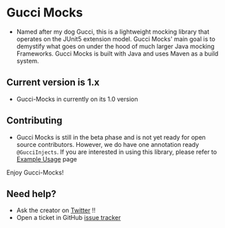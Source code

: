 # Gucci Mocks
- Named after my dog Gucci, this is a lightweight mocking library that operates on the JUnit5
extension model. Gucci Mocks' main goal is to demystify what goes on under the hood of much larger
Java mocking Frameworks. Gucci Mocks is built with Java and uses Maven as a build system.

## Current version is 1.x
- Gucci-Mocks in currently on its 1.0 version

## Contributing
- Gucci Mocks is still in the beta phase and is not yet ready for open source contributors. However, we
do have one annotation ready `@GucciInjects`. If you are interested in using this library, please refer to
[Example Usage](docs/exampleUsage.md) page

Enjoy Gucci-Mocks!

## Need help?

* Ask the creator on [Twitter](https://twitter.com/PlebDevTristan) !!
* Open a ticket in GitHub [issue tracker](https://github.com/thePlebDev/Gucci-Mocks/issues)
